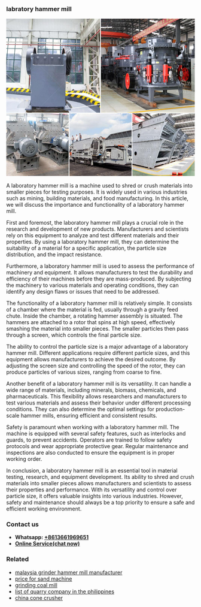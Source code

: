 <h3>labratory hammer mill</h3><img src='1706766858.jpg' alt=''><p>A laboratory hammer mill is a machine used to shred or crush materials into smaller pieces for testing purposes. It is widely used in various industries such as mining, building materials, and food manufacturing. In this article, we will discuss the importance and functionality of a laboratory hammer mill.</p><p>First and foremost, the laboratory hammer mill plays a crucial role in the research and development of new products. Manufacturers and scientists rely on this equipment to analyze and test different materials and their properties. By using a laboratory hammer mill, they can determine the suitability of a material for a specific application, the particle size distribution, and the impact resistance.</p><p>Furthermore, a laboratory hammer mill is used to assess the performance of machinery and equipment. It allows manufacturers to test the durability and efficiency of their machines before they are mass-produced. By subjecting the machinery to various materials and operating conditions, they can identify any design flaws or issues that need to be addressed.</p><p>The functionality of a laboratory hammer mill is relatively simple. It consists of a chamber where the material is fed, usually through a gravity feed chute. Inside the chamber, a rotating hammer assembly is situated. The hammers are attached to a rotor that spins at high speed, effectively smashing the material into smaller pieces. The smaller particles then pass through a screen, which controls the final particle size.</p><p>The ability to control the particle size is a major advantage of a laboratory hammer mill. Different applications require different particle sizes, and this equipment allows manufacturers to achieve the desired outcome. By adjusting the screen size and controlling the speed of the rotor, they can produce particles of various sizes, ranging from coarse to fine.</p><p>Another benefit of a laboratory hammer mill is its versatility. It can handle a wide range of materials, including minerals, biomass, chemicals, and pharmaceuticals. This flexibility allows researchers and manufacturers to test various materials and assess their behavior under different processing conditions. They can also determine the optimal settings for production-scale hammer mills, ensuring efficient and consistent results.</p><p>Safety is paramount when working with a laboratory hammer mill. The machine is equipped with several safety features, such as interlocks and guards, to prevent accidents. Operators are trained to follow safety protocols and wear appropriate protective gear. Regular maintenance and inspections are also conducted to ensure the equipment is in proper working order.</p><p>In conclusion, a laboratory hammer mill is an essential tool in material testing, research, and equipment development. Its ability to shred and crush materials into smaller pieces allows manufacturers and scientists to assess their properties and performance. With its versatility and control over particle size, it offers valuable insights into various industries. However, safety and maintenance should always be a top priority to ensure a safe and efficient working environment.</p><h3>Contact us</h3><ul><li><strong>Whatsapp:&nbsp;<a href="https://wa.me/8613661969651">+8613661969651</a></strong></li><li><a href="https://swt.shibang-china.com/?git&amp;zhl&amp;labratory hammer mill"><strong>Online Service(chat now)</strong></a></li></ul><h3>Related</h3><ul><li><a href='malaysia grinder hammer mill manufacturer.md'>malaysia grinder hammer mill manufacturer</a></li><li><a href='price for sand machine.md'>price for sand machine</a></li><li><a href='grinding coal mill.md'>grinding coal mill</a></li><li><a href='list of quarry company in the philippines.md'>list of quarry company in the philippines</a></li><li><a href='china cone crusher.md'>china cone crusher</a></li></ul>